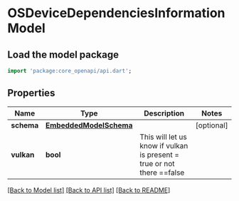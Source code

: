 # OSDeviceDependenciesInformation Model

## Load the model package
```dart
import 'package:core_openapi/api.dart';
```

## Properties
Name | Type | Description | Notes
------------ | ------------- | ------------- | -------------
**schema** | [**EmbeddedModelSchema**](EmbeddedModelSchema) |  | [optional] 
**vulkan** | **bool** | This will let us know if vulkan is present = true or not there ==false | 

[[Back to Model list]](../README#documentation-for-models) [[Back to API list]](../README#documentation-for-api-endpoints) [[Back to README]](../README)


